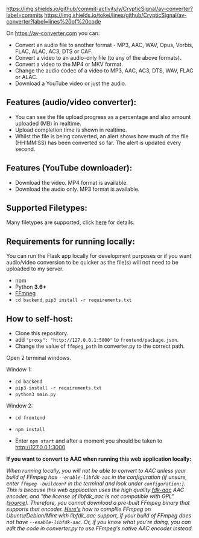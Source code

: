 https://img.shields.io/github/commit-activity/y/CrypticSignal/av-converter?label=commits
https://img.shields.io/tokei/lines/github/CrypticSignal/av-converter?label=lines%20of%20code

On https://av-converter.com you can:
- Convert an audio file to another format - MP3, AAC, WAV, Opus, Vorbis, FLAC, ALAC, AC3, DTS or CAF.
- Convert a video to an audio-only file (to any of the above formats).
- Convert a video to the MP4 or MKV format.
- Change the audio codec of a video to MP3, AAC, AC3, DTS, WAV, FLAC or ALAC.
- Download a YouTube video or just the audio.

## Features (audio/video converter):
- You can see the file upload progress as a percentage and also amount uploaded (MB) in realtime.
- Upload completion time is shown in realtime.
- Whilst the file is being converted, an alert shows how much of the file (HH:MM:SS) has been converted so far. The alert is updated every second.

## Features (YouTube downloader):
- Download the video. MP4 format is available.
- Download the audio only. MP3 format is available.

## Supported Filetypes:
Many filetypes are supported, click [here](https://free-av-tools.com/filetypes) for details.

## Requirements for running locally:
You can run the Flask app locally for development purposes or if you want audio/video conversion to be quicker as the file(s) will not need to be uploaded to my server.
- npm
- Python **3.6+**
- [FFmpeg](https://ffmpeg.org/download.html)
- `cd backend`, `pip3 install -r requirements.txt`

## How to self-host:
- Clone this repository.
- add `"proxy": "http://127.0.0.1:5000"` to `frontend/package.json`.
- Change the value of `ffmpeg_path` in converter.py to the correct path.

Open 2 terminal windows.

Window 1:
- `cd backend`
- `pip3 install -r requirements.txt`
- `python3 main.py`

Window 2:
- `cd frontend`

- `npm install`

- Enter `npm start` and after a moment you should be taken to http://127.0.0.1:3000

**If you want to convert to AAC when running this web application locally:**

*When running locally, you will not be able to convert to AAC unless your build of FFmpeg has `--enable-libfdk-aac` in the configuration (if unsure, enter `ffmpeg -buildconf` in the terminal and look under `configuration:`). This is because this web application uses the high quality [fdk-aac](https://github.com/mstorsjo/fdk-aac) AAC encoder, and "the license of libfdk_aac is not compatible with GPL" ([source](https://trac.ffmpeg.org/wiki/Encode/AAC)). Therefore, you cannot download a pre-built FFmpeg binary that supports that encoder. [Here's](https://trac.ffmpeg.org/wiki/CompilationGuide/Ubuntu) how to complile FFmpeg on Ubuntu/Debian/Mint with libfdk_aac support, if your build of FFmpeg does not have `--enable-libfdk-aac`. Or, if you know what you're doing, you can edit the code in converter.py to use FFmpeg's native AAC encoder instead.*
